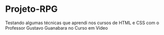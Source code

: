 # Projeto-RPG

Testando algumas técnicas que aprendi nos cursos de HTML e CSS com o Professor Gustavo Guanabara no Curso em Vídeo
